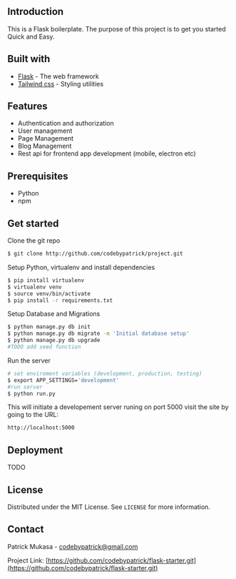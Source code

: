 ## Introduction
This is a Flask boilerplate. The purpose of this project is to get you started Quick and Easy.

## Built with
* [Flask](http://flask.pocoo.org) - The web framework
* [Tailwind css](https://tailwind.com) - Styling utilities

## Features
* Authentication and authorization 
* User management
* Page Management
* Blog Management
* Rest api for frontend app development (mobile, electron etc) 

## Prerequisites
* Python 
* npm

## Get started
Clone the git repo
```bash
$ git clone http://github.com/codebypatrick/project.git
```
Setup Python, virtualenv and install dependencies
```bash
$ pip install virtualenv
$ virtualenv venv
$ source venv/bin/activate
$ pip install -r requirements.txt
```
Setup Database and Migrations
``` bash
$ python manage.py db init
$ python manage.py db migrate -m 'Initial database setup'
$ python manage.py db upgrade
#TODO add seed function
```
Run the server
```bash
# set enviroment variables (development, production, testing)
$ export APP_SETTINGS='development' 
#run server
$ python run.py
```
This will initiate a developement server runing on port 5000 visit the site by going to the URL:

```bash 
http://localhost:5000
```

## Deployment
TODO

## License

Distributed under the MIT License. See `LICENSE` for more information.

## Contact

Patrick Mukasa - <codebypatrick@gmail.com>

Project Link: [https://github.com/codebypatrick/flask-starter.git](https://github.com/codebypatrick/flask-starter.git)
